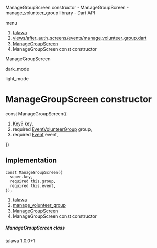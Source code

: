 




ManageGroupScreen constructor - ManageGroupScreen - manage\_volunteer\_group library - Dart API







menu

1. [talawa](../../index.html)
2. [views/after\_auth\_screens/events/manage\_volunteer\_group.dart](../../views_after_auth_screens_events_manage_volunteer_group/views_after_auth_screens_events_manage_volunteer_group-library.html)
3. [ManageGroupScreen](../../views_after_auth_screens_events_manage_volunteer_group/ManageGroupScreen-class.html)
4. ManageGroupScreen const constructor

ManageGroupScreen


dark\_mode

light\_mode




# ManageGroupScreen constructor


const
ManageGroupScreen({

1. [Key](https://api.flutter.dev/flutter/foundation/Key-class.html)? key,
2. required [EventVolunteerGroup](../../models_events_event_volunteer_group/EventVolunteerGroup-class.html) group,
3. required [Event](../../models_events_event_model/Event-class.html) event,

})

## Implementation

```
const ManageGroupScreen({
  super.key,
  required this.group,
  required this.event,
});
```

 


1. [talawa](../../index.html)
2. [manage\_volunteer\_group](../../views_after_auth_screens_events_manage_volunteer_group/views_after_auth_screens_events_manage_volunteer_group-library.html)
3. [ManageGroupScreen](../../views_after_auth_screens_events_manage_volunteer_group/ManageGroupScreen-class.html)
4. ManageGroupScreen const constructor

##### ManageGroupScreen class





talawa
1.0.0+1







